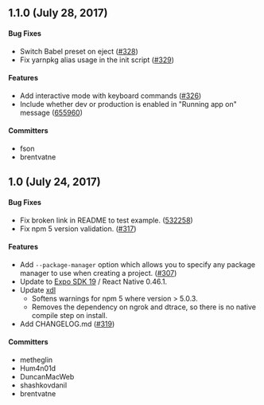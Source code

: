 ## 1.1.0 (July 28, 2017)

#### Bug Fixes

* Switch Babel preset on eject ([#328](https://github.com/react-community/create-react-native-app/pull/328))
* Fix yarnpkg alias usage in the init script ([#329](https://github.com/react-community/create-react-native-app/pull/329))

#### Features

* Add interactive mode with keyboard commands ([#326](https://github.com/react-community/create-react-native-app/pull/326))
* Include whether dev or production is enabled in "Running app on" message ([655960](https://github.com/react-community/create-react-native-app/commit/655960090393673ec0a6208a1afac8f6821664e5))

#### Committers

* fson
* brentvatne

## 1.0 (July 24, 2017)

#### Bug Fixes

* Fix broken link in README to test example. ([532258](https://github.com/react-community/create-react-native-app/commit/5322584644413c1ea4ac70bbf1629a71803b27d5))
* Fix npm 5 version validation. ([#317](https://github.com/react-community/create-react-native-app/pull/317))

#### Features

* Add `--package-manager` option which allows you to specify any package manager to use when creating a project. ([#307](https://github.com/react-community/create-react-native-app/pull/307))
* Update to [Expo SDK 19](https://blog.expo.io/expo-sdk-v19-0-0-is-now-available-821a62b58d3d) / React Native 0.46.1.
* Update [xdl](https://github.com/expo/xdl)
  * Softens warnings for npm 5 where version > 5.0.3.
  * Removes the dependency on ngrok and dtrace, so there is no native compile step on install.
* Add CHANGELOG.md ([#319](https://github.com/react-community/create-react-native-app/pull/319))

#### Committers

* metheglin
* Hum4n01d
* DuncanMacWeb
* shashkovdanil
* brentvatne
